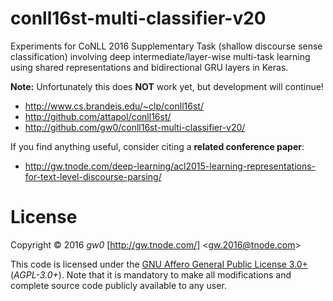 conll16st-multi-classifier-v20
==============================

Experiments for CoNLL 2016 Supplementary Task (shallow discourse sense classification) involving deep intermediate/layer-wise multi-task learning using shared representations and bidirectional GRU layers in Keras.

**Note:** Unfortunately this does **NOT** work yet, but development will continue!

- <http://www.cs.brandeis.edu/~clp/conll16st/>
- <http://github.com/attapol/conll16st/>
- <http://github.com/gw0/conll16st-multi-classifier-v20/>

If you find anything useful, consider citing a **related conference paper**:

- <http://gw.tnode.com/deep-learning/acl2015-learning-representations-for-text-level-discourse-parsing/>


License
=======

Copyright &copy; 2016 *gw0* [<http://gw.tnode.com/>] &lt;<gw.2016@tnode.com>&gt;

This code is licensed under the [GNU Affero General Public License 3.0+](LICENSE_AGPL-3.0.txt) (*AGPL-3.0+*). Note that it is mandatory to make all modifications and complete source code publicly available to any user.
